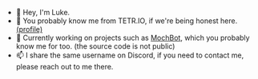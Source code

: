 - 👋 Hey, I'm Luke.
- 👀 You probably know me from TETR.IO, if we're being honest here. [(profile)](https://ch.tetr.io/u/luke)
- 🌱 Currently working on projects such as [MochBot](https://ch.tetr.io/u/mochbot), which you probably know me for too. (the source code is not public)
- 📫 I share the same username on Discord, if you need to contact me, please reach out to me there.
